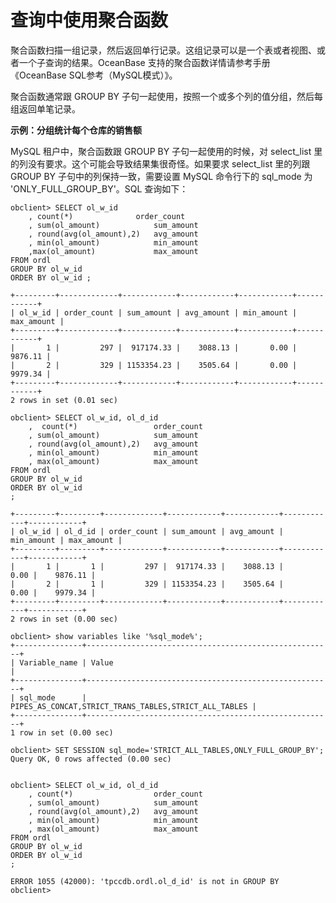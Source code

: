 查询中使用聚合函数 
==============================



聚合函数扫描一组记录，然后返回单行记录。这组记录可以是一个表或者视图、或者一个子查询的结果。OceanBase 支持的聚合函数详情请参考手册《OceanBase SQL参考（MySQL模式）》。

聚合函数通常跟 GROUP BY 子句一起使用，按照一个或多个列的值分组，然后每组返回单笔记录。

**示例：分组统计每个仓库的销售额** 

MySQL 租户中，聚合函数跟 GROUP BY 子句一起使用的时候，对 select_list 里的列没有要求。这个可能会导致结果集很奇怪。如果要求 select_list 里的列跟 GROUP BY 子句中的列保持一致，需要设置 MySQL 命令行下的 sql_mode 为 'ONLY_FULL_GROUP_BY'。SQL 查询如下：

    obclient> SELECT ol_w_id
        , count(*)              order_count
        , sum(ol_amount)            sum_amount
        , round(avg(ol_amount),2)   avg_amount
        , min(ol_amount)            min_amount
        ,max(ol_amount)             max_amount
    FROM ordl
    GROUP BY ol_w_id  
    ORDER BY ol_w_id ;
    
    +---------+-------------+------------+------------+------------+------------+
    | ol_w_id | order_count | sum_amount | avg_amount | min_amount | max_amount |
    +---------+-------------+------------+------------+------------+------------+
    |       1 |         297 |  917174.33 |    3088.13 |       0.00 |    9876.11 |
    |       2 |         329 | 1153354.23 |    3505.64 |       0.00 |    9979.34 |
    +---------+-------------+------------+------------+------------+------------+
    2 rows in set (0.01 sec)
    
    obclient> SELECT ol_w_id, ol_d_id
        ,  count(*)                 order_count
        , sum(ol_amount)            sum_amount
        , round(avg(ol_amount),2)   avg_amount
        , min(ol_amount)            min_amount
        , max(ol_amount)            max_amount 
    FROM ordl  
    GROUP BY ol_w_id  
    ORDER BY ol_w_id
    ;
    
    +---------+---------+-------------+------------+------------+------------+------------+
    | ol_w_id | ol_d_id | order_count | sum_amount | avg_amount | min_amount | max_amount |
    +---------+---------+-------------+------------+------------+------------+------------+
    |       1 |       1 |         297 |  917174.33 |    3088.13 |       0.00 |    9876.11 |
    |       2 |       1 |         329 | 1153354.23 |    3505.64 |       0.00 |    9979.34 |
    +---------+---------+-------------+------------+------------+------------+------------+
    2 rows in set (0.00 sec)
    
    obclient> show variables like '%sql_mode%';
    +---------------+-------------------------------------------------------+
    | Variable_name | Value                                                 |
    +---------------+-------------------------------------------------------+
    | sql_mode      | PIPES_AS_CONCAT,STRICT_TRANS_TABLES,STRICT_ALL_TABLES |
    +---------------+-------------------------------------------------------+
    1 row in set (0.00 sec)
    
    obclient> SET SESSION sql_mode='STRICT_ALL_TABLES,ONLY_FULL_GROUP_BY';                                                                                                                                    Query OK, 0 rows affected (0.00 sec)
    
    
    obclient> SELECT ol_w_id, ol_d_id
        , count(*)                  order_count
        , sum(ol_amount)            sum_amount
        , round(avg(ol_amount),2)   avg_amount
        , min(ol_amount)            min_amount
        , max(ol_amount)            max_amount 
    FROM ordl  
    GROUP BY ol_w_id  
    ORDER BY ol_w_id
    ;
    
    ERROR 1055 (42000): 'tpccdb.ordl.ol_d_id' is not in GROUP BY
    obclient>


